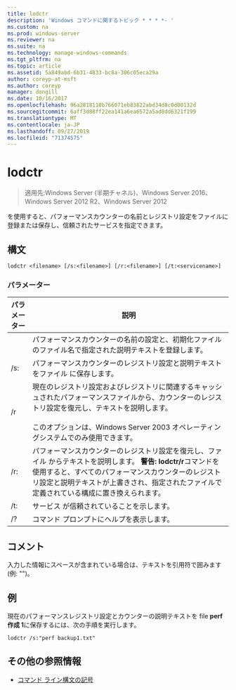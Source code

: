 ```yaml
---
title: lodctr
description: 'Windows コマンドに関するトピック * * * *- '
ms.custom: na
ms.prod: windows-server
ms.reviewer: na
ms.suite: na
ms.technology: manage-windows-commands
ms.tgt_pltfrm: na
ms.topic: article
ms.assetid: 5a849abd-6b31-4833-bc8a-306c05eca29a
author: coreyp-at-msft
ms.author: coreyp
manager: dongill
ms.date: 10/16/2017
ms.openlocfilehash: 96a2818110b766071eb83822abd34d8c0d00132d
ms.sourcegitcommit: 6aff3d88ff22ea141a6ea6572a5ad8dd6321f199
ms.translationtype: MT
ms.contentlocale: ja-JP
ms.lasthandoff: 09/27/2019
ms.locfileid: "71374575"
---
```

# <a name="lodctr"></a>lodctr

>適用先:Windows Server (半期チャネル)、Windows Server 2016、Windows Server 2012 R2、Windows Server 2012

を使用すると、パフォーマンスカウンターの名前とレジストリ設定をファイルに登録または保存し、信頼されたサービスを指定できます。
## <a name="syntax"></a>構文
```
lodctr <filename> [/s:<filename>] [/r:<filename>] [/t:<servicename>]
```
### <a name="parameters"></a>パラメーター

|    パラメーター     |                                                                                                                                         説明                                                                                                                                          |
|------------------|----------------------------------------------------------------------------------------------------------------------------------------------------------------------------------------------------------------------------------------------------------------------------------------------|
|    <filename>    |                                                                                          パフォーマンスカウンターの名前の設定と、初期化ファイルのファイル名で指定された説明テキストを登録します。                                                                                          |
|  /s: <filename>   |                                                                                                       パフォーマンスカウンターのレジストリ設定と説明テキストをファイル <filename> に保存します。                                                                                                       |
|        /r        |                                現在のレジストリ設定およびレジストリに関連するキャッシュされたパフォーマンスファイルから、カウンターのレジストリ設定を復元し、テキストを説明します。<br /><br />このオプションは、Windows Server 2003 オペレーティングシステムでのみ使用できます。                                |
|  /r: <filename>   | パフォーマンスカウンターのレジストリ設定を復元し、ファイル <filename> からテキストを説明します。 **警告:** **lodctr/r**コマンドを使用すると、すべてのパフォーマンスカウンターのレジストリ設定と説明テキストが上書きされ、指定されたファイルで定義されている構成に置き換えられます。 |
| /t: <servicename> |                                                                                                                       サービス <servicename> が信頼されていることを示します。                                                                                                                       |
|        /?        |                                                                                                                             コマンド プロンプトにヘルプを表示します。                                                                                                                             |

## <a name="remarks"></a>コメント
入力した情報にスペースが含まれている場合は、テキストを引用符で囲みます (例: "<filename>")。
## <a name="BKMK_Examples"></a>例
現在のパフォーマンスレジストリ設定とカウンターの説明テキストを file **perf 作成 1**に保存するには、次の手順を実行します。
```
lodctr /s:"perf backup1.txt"
```
## <a name="additional-references"></a>その他の参照情報
-   [コマンド ライン構文の記号](command-line-syntax-key.md)

